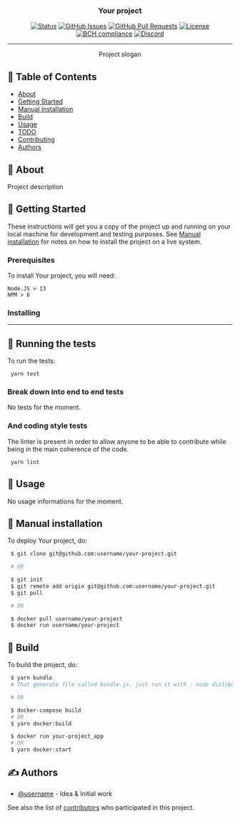 <h3 align="center">Your project</h3>

<div align="center">

[![Status](https://img.shields.io/badge/status-active-success.svg)]()
[![GitHub Issues](https://img.shields.io/github/issues/username/your-project.svg)](https://github.com/username/your-project/issues)
[![GitHub Pull Requests](https://img.shields.io/github/issues-pr/username/your-project.svg)](https://github.com/username/your-project/pulls)
[![License](https://img.shields.io/badge/license-Creative%20commons-blue.svg)](/LICENSE)
[![BCH compliance](https://bettercodehub.com/edge/badge/username/your-project?branch=master)](https://bettercodehub.com/)
[![Discord](https://discordapp.com/api/guilds/738827425043185717/widget.png?style=shield)](https://discord.gg/discord-invite)
 
</div>

---

<p align="center"> 
    Project slogan
    <br> 
</p>

## 📝 Table of Contents

-   [About](#about)
-   [Getting Started](#getting_started)
-   [Manual installation](#manual)
-   [Build](#build)
-   [Usage](#usage)
-   [TODO](./TODO.md)
-   [Contributing](./CONTRIBUTING.md)
-   [Authors](#authors)

## 🧐 About <a name = "about"></a>

Project description

## 🏁 Getting Started <a name = "getting_started"></a>

These instructions will get you a copy of the project up and running on your
local machine for development and testing purposes. See
[Manual installation](#manual) for notes on how to install the project on a live
system.

### Prerequisites

To install Your project, you will need:

```
Node.JS > 13
NPM > 6
```

### Installing

---

## 🔧 Running the tests <a name = "tests"></a>

To run the tests:

```
 yarn test
```

### Break down into end to end tests

No tests for the moment.

### And coding style tests

The linter is present in order to allow anyone to be able to contribute while
being in the main coherence of the code.

```
 yarn lint
```

## 🎈 Usage <a name="usage"></a>

No usage informations for the moment.

## 🚀 Manual installation <a name = "manual"></a>

To deploy Your project, do:

```bash
 $ git clone git@github.com:username/your-project.git

 # OR

 $ git init
 $ git remote add origin git@github.com:username/your-project.git
 $ git pull

 # OR

 $ docker pull username/your-project
 $ docker run username/your-project
```

## 🚀 Build <a name = "build"></a>

To build the project, do:

```bash
 $ yarn bundle 
 # That generate file called bundle.js, just run it with : node dist/bundle.js

 # OR

 $ docker-compose build
 # OR
 $ yarn docker:build

 $ docker run your-project_app
 # OR
 $ yarn docker:start

```

## ✍️ Authors <a name = "authors"></a>

-   [@username](https://github.com/username) - Idea & Initial work

See also the list of
[contributors](https://github.com/username/your-project/contributors) who
participated in this project.
